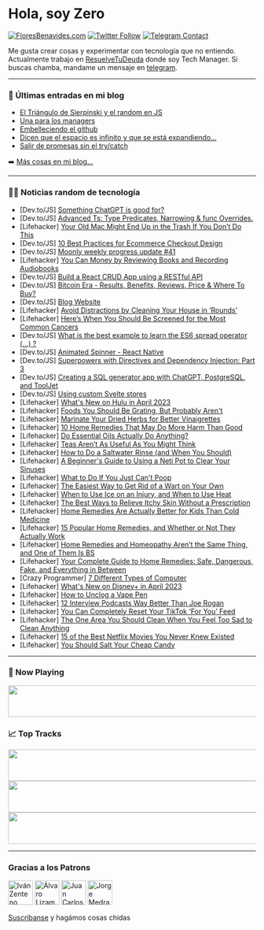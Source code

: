 # Hola, soy Zero

[![FloresBenavides.com](https://img.shields.io/website?down_message=oops&label=MiBlog&style=for-the-badge&up_message=online&url=https%3A%2F%2Ffloresbenavides.com)](https://floresbenavides.com) [![Twitter Follow](https://img.shields.io/twitter/follow/ZeroDragon?color=%231DA1F2&label=Follow&logo=twitter&logoColor=ffffff&style=for-the-badge)](https://twitter.com/zerodragon) [![Telegram Contact](https://img.shields.io/badge/escr%C3%ADbeme-ZeroDragon-%2326A5E4?style=for-the-badge&logo=telegram)](https://t.me/zerodragon)

Me gusta crear cosas y experimentar con tecnología que no entiendo.
Actualmente trabajo en [ResuelveTuDeuda](http://github.com/resuelve) donde soy Tech Manager.
Si buscas chamba, mandame un mensaje en [telegram](https://t.me/zerodragon).

---

### 📕 Últimas entradas en mi blog
<!-- BLOG-POST-LIST:START -->
- [El Triángulo de Sierpinski y el random en JS](https://floresbenavides.com/el-triangulo-de-sierpinski-y-el-random-en-js/)
- [Una para los managers](https://floresbenavides.com/una-para-los-managers/)
- [Embelleciendo el github](https://floresbenavides.com/embelleciendo-el-github/)
- [Dicen que el espacio es infinito y que se está expandiendo…](https://floresbenavides.com/dicen-que-el-espacio-es-infinito-y-que-se-esta-expandiendo/)
- [Salir de promesas sin el try/catch](https://floresbenavides.com/salir-de-promesas-sin-el-try-catch/)
<!-- BLOG-POST-LIST:END -->

➡️ [Más cosas en mi blog...](https://floresbenavides.com)

---

### 👨‍💻 Noticias random de tecnología
<!-- TECH-POSTS:START -->
- [Dev.to/JS] [Something ChatGPT is good for?](https://dev.to/adatole/something-chatgpt-is-good-for-2m79)
- [Dev.to/JS] [Advanced Ts: Type Predicates, Narrowing &amp; func Overrides.](https://dev.to/manuartero/advanced-ts-type-predicates-narrowing-func-override-51bl)
- [Lifehacker] [Your Old Mac Might End Up in the Trash If You Don’t Do This](https://lifehacker.com/your-old-mac-might-end-up-in-the-trash-if-you-don-t-do-1850244023)
- [Dev.to/JS] [10 Best Practices for Ecommerce Checkout Design](https://dev.to/medusajs/10-best-practices-for-ecommerce-checkout-design-81e)
- [Dev.to/JS] [Moonly weekly progress update #41](https://dev.to/moonly/moonly-weekly-progress-update-41-3cod)
- [Lifehacker] [You Can Money by Reviewing Books and Recording Audiobooks](https://lifehacker.com/you-can-money-by-reviewing-books-and-recording-audioboo-1850238880)
- [Dev.to/JS] [Build a React CRUD App using a RESTful API](https://dev.to/irfanfanen/build-a-react-crud-app-using-a-restful-api-2aej)
- [Dev.to/JS] [Bitcoin Era - Results, Benefits, Reviews, Price &amp; Where To Buy?](https://dev.to/bitcoinera21682/bitcoin-era-results-benefits-reviews-price-where-to-buy-499k)
- [Dev.to/JS] [Blog Website](https://dev.to/parthk57/blog-website-1og7)
- [Lifehacker] [Avoid Distractions by Cleaning Your House in ‘Rounds’](https://lifehacker.com/avoid-distractions-by-cleaning-your-house-in-rounds-1850243990)
- [Lifehacker] [Here’s When You Should Be Screened for the Most Common Cancers](https://lifehacker.com/here-s-when-you-should-be-screened-for-the-most-common-1850229849)
- [Dev.to/JS] [What is the best example to learn the ES6 spread operator &lpar;...&rpar; ?](https://dev.to/mbshehzad/what-is-the-best-example-to-learn-about-the-es6-spread-operator--2aj8)
- [Dev.to/JS] [Animated Spinner - React Native](https://dev.to/ezilemdodana/animated-spinner-react-native-1mo4)
- [Dev.to/JS] [Superpowers with Directives and Dependency Injection: Part 3](https://dev.to/this-is-angular/superpowers-with-directives-and-dependency-injection-part-3-18ja)
- [Dev.to/JS] [Creating a SQL generator app with ChatGPT, PostgreSQL, and ToolJet](https://dev.to/tooljet/creating-a-sql-generator-app-with-chatgpt-postgresql-and-tooljet-e2k)
- [Dev.to/JS] [Using custom Svelte stores](https://dev.to/finiam/using-custom-svelte-stores-1dma)
- [Lifehacker] [What&#39;s New on Hulu in April 2023](https://lifehacker.com/whats-new-on-hulu-in-april-2023-1850245415)
- [Lifehacker] [Foods You Should Be Grating, But Probably Aren&#39;t](https://lifehacker.com/foods-you-should-be-grating-aside-from-cheese-1850214371)
- [Lifehacker] [Marinate Your Dried Herbs for Better Vinaigrettes](https://lifehacker.com/marinate-your-dried-herbs-for-better-vinaigrettes-1850238997)
- [Lifehacker] [10 Home Remedies That May Do More Harm Than Good](https://lifehacker.com/10-home-remedies-that-may-do-more-harm-than-good-1850157348)
- [Lifehacker] [Do Essential Oils Actually Do Anything?](https://lifehacker.com/do-essential-oils-actually-do-anything-1850174659)
- [Lifehacker] [Teas Aren’t As Useful As You Might Think](https://lifehacker.com/teas-aren-t-as-useful-as-you-might-think-1850205204)
- [Lifehacker] [How to Do a Saltwater Rinse &lpar;and When You Should&rpar;](https://lifehacker.com/how-to-do-a-saltwater-rinse-and-when-you-should-1850195735)
- [Lifehacker] [A Beginner&#39;s Guide to Using a Neti Pot to Clear Your Sinuses](https://lifehacker.com/a-beginners-guide-to-using-a-neti-pot-to-clear-your-sin-1850179574)
- [Lifehacker] [What to Do If You Just Can&#39;t Poop](https://lifehacker.com/what-to-do-if-you-just-cant-poop-1850182662)
- [Lifehacker] [The Easiest Way to Get Rid of a Wart on Your Own](https://lifehacker.com/the-easiest-way-to-get-rid-of-a-wart-on-your-own-1850151669)
- [Lifehacker] [When to Use Ice on an Injury, and When to Use Heat](https://lifehacker.com/when-to-use-ice-on-an-injury-and-when-to-use-heat-1850155779)
- [Lifehacker] [The Best Ways to Relieve Itchy Skin Without a Prescription](https://lifehacker.com/the-best-ways-to-relieve-itchy-skin-without-a-prescript-1850146899)
- [Lifehacker] [Home Remedies Are Actually Better for Kids Than Cold Medicine](https://lifehacker.com/home-remedies-are-actually-better-for-kids-than-cold-me-1850146661)
- [Lifehacker] [15 Popular Home Remedies, and Whether or Not They Actually Work](https://lifehacker.com/15-popular-home-remedies-and-whether-or-not-they-actua-1850192541)
- [Lifehacker] [Home Remedies and Homeopathy Aren’t the Same Thing, and One of Them Is BS](https://lifehacker.com/home-remedies-and-homeopathy-aren-t-the-same-thing-and-1850147006)
- [Lifehacker] [Your Complete Guide to Home Remedies: Safe, Dangerous, Fake, and Everything in Between](https://lifehacker.com/your-complete-guide-to-home-remedies-safe-dangerous-1850157618)
- [Crazy Programmer] [7 Different Types of Computer](https://www.thecrazyprogrammer.com/2023/03/types-of-computer.html)
- [Lifehacker] [What&#39;s New on Disney+ in April 2023](https://lifehacker.com/whats-new-on-disney-in-april-2023-1850238731)
- [Lifehacker] [How to Unclog a Vape Pen](https://lifehacker.com/how-to-unclog-a-vape-pen-1850238482)
- [Lifehacker] [12 Interview Podcasts Way Better Than Joe Rogan](https://lifehacker.com/12-interview-podcasts-way-better-than-joe-rogan-1850222565)
- [Lifehacker] [You Can Completely Reset Your TikTok ‘For You’ Feed](https://lifehacker.com/you-can-completely-reset-your-tiktok-for-you-feed-1850237165)
- [Lifehacker] [The One Area You Should Clean When You Feel Too Sad to Clean Anything](https://lifehacker.com/the-one-area-you-should-clean-when-you-feel-too-sad-to-1850236992)
- [Lifehacker] [15 of the Best Netflix Movies You Never Knew Existed](https://lifehacker.com/15-of-the-best-netflix-movies-you-never-knew-existed-1850231971)
- [Lifehacker] [You Should Salt Your Cheap Candy](https://lifehacker.com/you-should-salt-your-cheap-candy-1850229507)<!-- TECH-POSTS:END -->

---

### 🎵 Now Playing
<a href="https://spotify-now-playing-dun.vercel.app/now-playing?open"><img src="https://spotify-now-playing-dun.vercel.app/now-playing" width="540" height="64"></a>

### 📈 Top Tracks
<a href="https://spotify-now-playing-dun.vercel.app/top-tracks?i=1&open"><img src="https://spotify-now-playing-dun.vercel.app/top-tracks?i=1" width="540" height="64"></a>
<a href="https://spotify-now-playing-dun.vercel.app/top-tracks?i=2&open"><img src="https://spotify-now-playing-dun.vercel.app/top-tracks?i=2" width="540" height="64"></a>
<a href="https://spotify-now-playing-dun.vercel.app/top-tracks?i=3&open"><img src="https://spotify-now-playing-dun.vercel.app/top-tracks?i=3" width="540" height="64"></a>

---

### Gracias a los Patrons
[<img src="https://avatars.githubusercontent.com/u/243380?v=4" alt="Iván Zenteno" width="50px">](https://github.com/k001) [<img src="https://avatars.githubusercontent.com/u/19955639?v=4" alt="Álvaro Lizama" width="50px">](https://github.com/alvarolizama) [<img src="https://avatars.githubusercontent.com/u/2718753?v=4" alt="Juan Carlos Ruiz" width="50px">](https://github.com/JuanCrg90) [<img src="https://avatars.githubusercontent.com/u/37025?v=4" alt="Jorge Medrano" width="50px">](https://github.com/h1pp1e) 

[Suscríbanse](https://www.patreon.com/zerodragon) y hagámos cosas chidas
